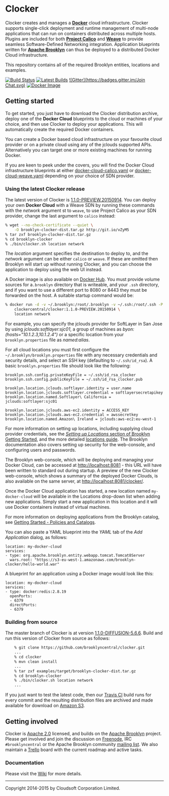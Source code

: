 Clocker
=======

Clocker creates and manages a **[Docker](http://docker.io/)** cloud infrastructure. Clocker supports
single-click deployment and runtime management of multi-node applications that can run on
containers distributed across multiple hosts. Plugins are included for both
**[Project Calico](https://github.com/Metaswitch/calico-docker/)** and **[Weave](https://github.com/weaveworks/weave/)**
to provide seamless Software-Defined Networking integration. Application blueprints written for
**[Apache Brooklyn](https://brooklyn.incubator.apache.org/)** can thus be deployed to a distributed
Docker Cloud infrastructure.

This repository contains all of the required Brooklyn entities, locations and examples.

[![Build Status](https://api.travis-ci.org/brooklyncentral/clocker.svg?branch=master)](https://travis-ci.org/brooklyncentral/clocker)
[![Latest Builds](http://img.shields.io/badge/version-1.1.0--SNAPSHOT-blue.svg?style=flat)](http://clocker-latest.s3-website-eu-west-1.amazonaws.com/)
[![Gitter](https://badges.gitter.im/Join Chat.svg)](https://gitter.im/brooklyncentral/clocker)
[![Docker Image](https://badge.imagelayers.io/clockercentral/clocker:latest.svg)](https://imagelayers.io/?images=clockercentral/clocker:latest)

## Getting started

To get started, you just have to download the Clocker distribution archive, deploy one of the
**Docker Cloud** blueprints to the cloud or machines of your choice, and then use Clocker to
deploy your applications. This will automatically create the required Docker containers.

You can create a Docker based cloud infrastructure on your favourite cloud provider or on a 
private cloud using any of the jclouds supported APIs. Alternatively you can target one or 
more existing machines for running Docker.

If you are keen to peek under the covers, you will find the Docker Cloud infrastructure
blueprints at either
[docker-cloud-calico.yaml](https://raw.githubusercontent.com/brooklyncentral/clocker/master/examples/src/main/assembly/files/blueprints/docker-cloud-calico.yaml)
or
[docker-cloud-weave.yaml](https://raw.githubusercontent.com/brooklyncentral/clocker/master/examples/src/main/assembly/files/blueprints/docker-cloud-weave.yaml)
depending on your choice of SDN provider. 

### Using the latest Clocker release

The latest version of Clocker is [1.1.0-PREVIEW.20150914](https://github.com/brooklyncentral/clocker/releases/tag/v1.1.0-PREVIEW.20150914).
You can deploy your own **Docker Cloud** with a Weave SDN by running these commands with the _network_ argument
st to `weave`, to use Project Calico as your SDN provider, change the last argument to `calico` instead:
```Bash
% wget --no-check-certificate --quiet \
    -O brooklyn-clocker-dist.tar.gz http://git.io/vZyM5
% tar zxf brooklyn-clocker-dist.tar.gz
% cd brooklyn-clocker
% ./bin/clocker.sh location network
```
The _location_ argument specifies the destination to deploy to, and the _network_ argument can be either `calico` or `weave`. If these are omitted then
Brooklyn will start up without running Clocker, and you can choose the application to deploy using the web UI instead.

A Docker image is also available on [Docker Hub](https://hub.docker.com/r/clockercentral/clocker/). You must provide volume sources for a`.brooklyn`
directory that is writeable, and your `.ssh` directory, and if you want to use a different port to 8080 or 8443 they must be forwarded on the host.
A suitable startup command would be:
```Bash
% docker run -d -v ~/.brooklyn:/root/.brooklyn -v ~/.ssh:/root/.ssh -P \
    clockercentral/clocker:1.1.0-PREVIEW.20150914 \
    location network
```
For example, you can specify the jclouds provider for SoftLayer in San Jose by using
_jclouds:softlayer:sjc01_, a group of machines as _byon:(hosts="10.1.2.3,10.1.2.4")_ or a specific
location from your `brooklyn.properties` file as _named:alias_.

For all cloud locations you must first configure the `~/.brooklyn/brooklyn.properties` file with any
necessary credentials and security details, and select an SSH key (defaulting to `~/.ssh/id_rsa`).
A basic `brooklyn.properties` file should look like the following:

```
brooklyn.ssh.config.privateKeyFile = ~/.ssh/id_rsa_clocker
brooklyn.ssh.config.publicKeyFile = ~/.ssh/id_rsa_clocker.pub

brooklyn.location.jclouds.softlayer.identity = user.name
brooklyn.location.jclouds.softlayer.credential = softlayersecretapikey
brooklyn.location.named.Softlayer\ California = jclouds:softlayer:sjc01

brooklyn.location.jclouds.aws-ec2.identity = ACCESS_KEY
brooklyn.location.jclouds.aws-ec2.credential = awssecretkey
brooklyn.location.named.Amazon\ Ireland = jclouds:aws-ec2:eu-west-1
```

For more information on setting up locations, including supplying cloud provider credentials, see the
[_Setting up Locations_ section of Brooklyn Getting Started](https://brooklyn.incubator.apache.org/quickstart/#configuring-a-location),
and the more detailed [locations guide](https://brooklyn.incubator.apache.org/v/0.7.0-M1/use/guide/locations/index.html).
The Brooklyn documentation also covers setting up security for the web-console, and configuring users
and passwords.

The Brooklyn web-console, which will be deploying and managing your Docker Cloud, can be accessed at 
[http://localhost:8081](http://localhost:8081) - this URL will have been written to standard out during startup.
A preview of the new Clocker web-console, which shows a summary of the deployed Docker Clouds, is also available on the
same server, at [http://localhost:8081/clocker/](http://localhost:8081/clocker/).

Once the Docker Cloud application has started, a new location named `my-docker-cloud` will be
available in the Locations drop-down list when adding new applications. Simply start a new application in this location
and it will use Docker containers instead of virtual machines.

For more information on deploying applications from the Brooklyn catalog, see
[Getting Started - Policies and Catalogs](https://brooklyn.incubator.apache.org/quickstart/policies-and-catalogs.html).

You can also paste a YAML blueprint into the _YAML_ tab of the _Add Application_ dialog, as follows:
```JS
location: my-docker-cloud
services:
- type: org.apache.brooklyn.entity.webapp.tomcat.Tomcat8Server
  wars.root: "https://s3-eu-west-1.amazonaws.com/brooklyn-clocker/hello-world.war"
```

A blueprint for an application using a Docker image would look like this:
```JS
location: my-docker-cloud
services:
- type: docker:redis:2.8.19
  openPorts:
  - 6379
  directPorts:
  - 6379
```

### Building from source

<!-- CLOCKER_VERSION_BELOW -->
The master branch of Clocker is at version [1.1.0-DIFFUSION-5.6.6](http://github.com/brooklyncentral/clocker/).
Build and run this version of Clocker from source as follows:

```Bash
    % git clone https://github.com/brooklyncentral/clocker.git
    ...
    % cd clocker
    % mvn clean install
    ...
    % tar zxf examples/target/brooklyn-clocker-dist.tar.gz
    % cd brooklyn-clocker
    % ./bin/clocker.sh location network
    ...
```

If you just want to test the latest code, then our [Travis CI](https://travis-ci.org/brooklyncentral/clocker)
build runs for every commit and the resulting distribution files are archived and made available for
download on [Amazon S3](http://clocker-latest.s3-website-eu-west-1.amazonaws.com/).

## Getting involved

Clocker is [Apache 2.0](http://www.apache.org/licenses/LICENSE-2.0) licensed, and builds on  the
[Apache Brooklyn](http://brooklyn.incubator.apache.org/) project. Please get involved and join the 
discussion on [Freenode](http://freenode.net/), IRC `#brooklyncentral` or the Apache Brooklyn 
community [mailing list](https://brooklyn.incubator.apache.org/community/). We also maintain a
[Trello](https://trello.com/b/lhS7ltyi/clocker) board with the current roadmap and active tasks.

### Documentation

Please visit the [Wiki](https://github.com/brooklyncentral/clocker/wiki) for more details.

----
Copyright 2014-2015 by Cloudsoft Corporation Limited.
